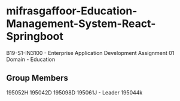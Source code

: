 # mifrasgaffoor-Education-Management-System-React-Springboot


B19-S1-IN3100 - Enterprise Application Development 
Assignment 01  <br/>
Domain  - Education  
                        

Group Members 
---------------

195052H 
195042D
195098D
195061J - Leader 
195044k


